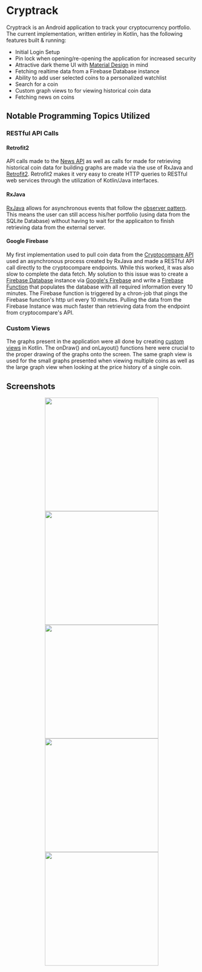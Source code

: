 # Cryptrack
Cryptrack is an Android application to track your cryptocurrency portfolio. 
The current implementation, written entirley in Kotlin, has the following features built & running:
* Initial Login Setup
* Pin lock when opening/re-opening the application for increased security
* Attractive dark theme UI with [Material Design](https://material.io) in mind
* Fetching realtime data from a Firebase Database instance
* Ability to add user selected coins to a personalized watchlist
* Search for a coin
* Custom graph views to for viewing historical coin data
* Fetching news on coins

## Notable Programming Topics Utilized
### RESTful API Calls
#### Retrofit2
API calls made to the [News API](https://newsapi.org) as well as calls for made for retrieving historical coin data for building graphs are made via the use 
of RxJava and [Retrofit2](http://square.github.io/retrofit/). Retrofit2 makes it very easy to create HTTP queries to RESTful web services 
through the utilization of 
Kotlin/Java interfaces. 

#### RxJava
[RxJava](https://github.com/ReactiveX/RxJava) allows for asynchronous events that follow the 
[observer pattern](https://en.wikipedia.org/wiki/Observer_pattern). This means the user can still access his/her portfolio (using data from the SQLite Database) without having to wait for the applicaiton to finish retrieving data from the external server. 

#### Google Firebase
My first implementation used to pull coin data from the [Cryptocompare API](https://www.cryptocompare.com) used an asynchronous process 
created by RxJava and made a RESTful API call directly to the cryptocompare endpoints. While this worked, it was also slow to 
complete the data fetch. My solution to this issue was to create a [Firebase Database](https://firebase.google.com/docs/database/)  instance via [Google's Firebase](https://firebase.google.com) 
and write a [Firebase Function](https://firebase.google.com/docs/functions/) that populates the database with all required information every 10 minutes. The Firebase function is 
triggered by a chron-job that pings the Firebase function's http url every 10 minutes. Pulling the data from the Firebase Instance was 
much faster than retrieving data from the endpoint from cryptocompare's API.

### Custom Views
The graphs present in the application were all done by creating [custom views](https://developer.android.com/guide/topics/ui/custom-components.html) in Kotlin. The onDraw() and onLayout() functions here were 
crucial to the proper drawing of the graphs onto the screen. The same graph view is used for the small graphs presented when viewing 
multiple coins as well as the large graph view when looking at the price history of a single coin.

## Screenshots
<p align="center">
  <img src="https://farm5.staticflickr.com/4757/39493944935_6bfd6b7386_o.jpg" width="300">
  <img src="https://farm5.staticflickr.com/4723/39493944905_d0b4df84bf_o.jpg" width="300">
  <img src="https://farm5.staticflickr.com/4724/40390715311_b2ee1bc687_o.jpg" width="300">
  <img src="https://farm5.staticflickr.com/4745/40345813572_6bdaffceae_o.jpg" width="300">
  <img src="https://farm5.staticflickr.com/4618/25518641857_92852aafb8_o.jpg" width="300">
</p>
